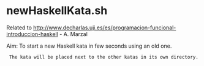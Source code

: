 # newHaskellKata.sh
Related to http://www.decharlas.uji.es/es/programacion-funcional-introduccion-haskell - A. Marzal

Aim: To start a new Haskell kata in few seconds using an old one.

     The kata will be placed next to the other katas in its own directory.
